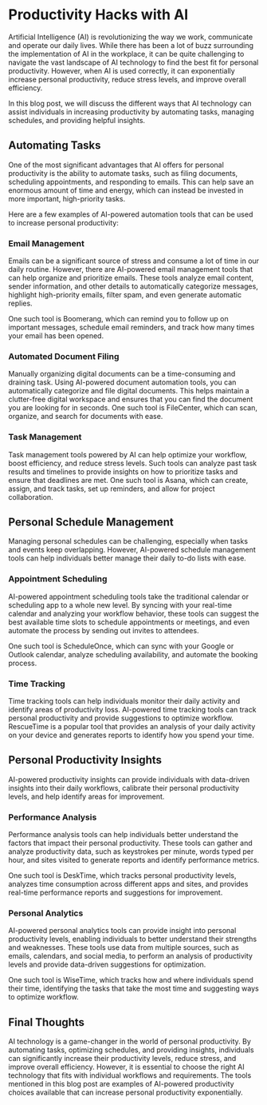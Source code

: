 # Productivity Hacks with AI

Artificial Intelligence (AI) is revolutionizing the way we work, communicate and operate our daily lives. While there has been a lot of buzz surrounding the implementation of AI in the workplace, it can be quite challenging to navigate the vast landscape of AI technology to find the best fit for personal productivity. However, when AI is used correctly, it can exponentially increase personal productivity, reduce stress levels, and improve overall efficiency.

In this blog post, we will discuss the different ways that AI technology can assist individuals in increasing productivity by automating tasks, managing schedules, and providing helpful insights.

## Automating Tasks

One of the most significant advantages that AI offers for personal productivity is the ability to automate tasks, such as filing documents, scheduling appointments, and responding to emails. This can help save an enormous amount of time and energy, which can instead be invested in more important, high-priority tasks.

Here are a few examples of AI-powered automation tools that can be used to increase personal productivity:

### Email Management

Emails can be a significant source of stress and consume a lot of time in our daily routine. However, there are AI-powered email management tools that can help organize and prioritize emails. These tools analyze email content, sender information, and other details to automatically categorize messages, highlight high-priority emails, filter spam, and even generate automatic replies.

One such tool is Boomerang, which can remind you to follow up on important messages, schedule email reminders, and track how many times your email has been opened.

### Automated Document Filing

Manually organizing digital documents can be a time-consuming and draining task. Using AI-powered document automation tools, you can automatically categorize and file digital documents. This helps maintain a clutter-free digital workspace and ensures that you can find the document you are looking for in seconds. One such tool is FileCenter, which can scan, organize, and search for documents with ease.

### Task Management

Task management tools powered by AI can help optimize your workflow, boost efficiency, and reduce stress levels. Such tools can analyze past task results and timelines to provide insights on how to prioritize tasks and ensure that deadlines are met. One such tool is Asana, which can create, assign, and track tasks, set up reminders, and allow for project collaboration.

## Personal Schedule Management

Managing personal schedules can be challenging, especially when tasks and events keep overlapping. However, AI-powered schedule management tools can help individuals better manage their daily to-do lists with ease.

### Appointment Scheduling

AI-powered appointment scheduling tools take the traditional calendar or scheduling app to a whole new level. By syncing with your real-time calendar and analyzing your workflow behavior, these tools can suggest the best available time slots to schedule appointments or meetings, and even automate the process by sending out invites to attendees.

One such tool is ScheduleOnce, which can sync with your Google or Outlook calendar, analyze scheduling availability, and automate the booking process.

### Time Tracking

Time tracking tools can help individuals monitor their daily activity and identify areas of productivity loss. AI-powered time tracking tools can track personal productivity and provide suggestions to optimize workflow. RescueTime is a popular tool that provides an analysis of your daily activity on your device and generates reports to identify how you spend your time.

## Personal Productivity Insights

AI-powered productivity insights can provide individuals with data-driven insights into their daily workflows, calibrate their personal productivity levels, and help identify areas for improvement.

### Performance Analysis

Performance analysis tools can help individuals better understand the factors that impact their personal productivity. These tools can gather and analyze productivity data, such as keystrokes per minute, words typed per hour, and sites visited to generate reports and identify performance metrics.

One such tool is DeskTime, which tracks personal productivity levels, analyzes time consumption across different apps and sites, and provides real-time performance reports and suggestions for improvement.

### Personal Analytics

AI-powered personal analytics tools can provide insight into personal productivity levels, enabling individuals to better understand their strengths and weaknesses. These tools use data from multiple sources, such as emails, calendars, and social media, to perform an analysis of productivity levels and provide data-driven suggestions for optimization.

One such tool is WiseTime, which tracks how and where individuals spend their time, identifying the tasks that take the most time and suggesting ways to optimize workflow.

## Final Thoughts

AI technology is a game-changer in the world of personal productivity. By automating tasks, optimizing schedules, and providing insights, individuals can significantly increase their productivity levels, reduce stress, and improve overall efficiency. However, it is essential to choose the right AI technology that fits with individual workflows and requirements. The tools mentioned in this blog post are examples of AI-powered productivity choices available that can increase personal productivity exponentially.